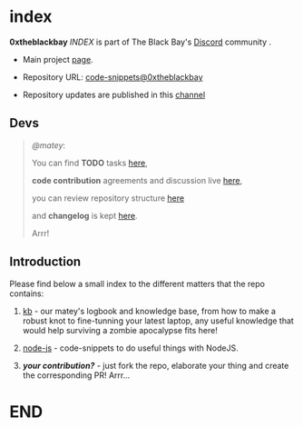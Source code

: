 # index

**0xtheblackbay** *INDEX* is part of The Black Bay's [Discord](https://discord.gg/aBTHCcWsy2) community .

- Main project [page](https://github.com/0xtheblackbay).

- Repository URL: [code-snippets@0xtheblackbay](https://github.com/0xtheblackbay/code-snippets)

- Repository updates are published in this [channel](https://discord.com/channels/824802263775314011/1112112155001634827)

## Devs

> *@matey*:
>
> You can find **TODO** tasks [here](/TODO.md),
>
> **code contribution** agreements and discussion live [here](/CONTRIBUTING.md),
>
> you can review repository structure [here](/INDEX.md)
>
> and **changelog** is kept [here](/CHANGELOG.md).
>
> Arrr!

## Introduction

Please find below a small index to the different matters that the repo contains:

1. [kb](/kb/index-kb.md) - our matey's logbook and knowledge base, from how to make a robust knot to fine-tunning your latest laptop, any useful knowledge that would help surviving a zombie apocalypse fits here!

2. [node-js](/node-js/index-node-js.md) - code-snippets to do useful things with NodeJS.

3. ***your contribution?*** - just fork the repo, elaborate your thing and create the corresponding PR! Arrr...

# END
